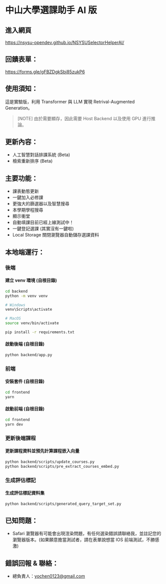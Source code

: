 # 中山大學選課助手 AI 版
## 進入網頁
https://nsysu-opendev.github.io/NSYSUSelectorHelperAI/

## 回饋表單：
https://forms.gle/gFBZDgkSbj85zukP6

## 使用須知：
這是實驗版，利用 Transformer 與 LLM 實現 Retrival-Augmented Generation。

> [NOTE]
> 由於需要顯存，因此需要 Host Backend 以及使用 GPU 進行推論。

## 更新內容：
* 人工智慧對話排課系統 (Beta)
* 檢索重新排序 (Beta)

## 主要功能：
* 課表動態更新
* 一鍵加入必修課
* 更強大的篩選器以及智慧搜尋
* 本學期學程搜尋
* 顯示衝堂
* 自動填課目前已經上線測試中！
* 一鍵登記選課 (其實沒有一鍵啦)
* Local Storage 關閉瀏覽器自動儲存選課資料

## 本地端運行：

### 後端

#### 建立 venv 環境 (自根目錄)
```bash
cd backend
python -m venv venv

# Windows
venv\Scripts\activate

# MacOS
source venv/bin/activate

pip install -r requirements.txt
```

#### 啟動後端 (自根目錄)
```bash
python backend/app.py
```

### 前端

#### 安裝套件 (自根目錄)
```bash
cd frontend
yarn
```

#### 啟動前端 (自根目錄)
```bash
cd frontend
yarn dev
```

### 更新後端課程

#### 更新課程資料並預先計算課程嵌入向量
```bash
python backend/scripts/update_courses.py
python backend/scripts/pre_extract_courses_embed.py
```

### 生成評估標記

#### 生成評估標記資料集
```bash
python backend/scripts/generated_query_target_set.py
```

## 已知問題：
* Safari 瀏覽器有可能會出現渲染問題，有任何選染錯誤請聯絡我，並註記您的瀏覽器版本。(如果願意擔當測試者，請在表單說想當 IOS 前端測試，不勝感激)

## 錯誤回報 & 聯絡：
* 總負責人：yochen0123@gmail.com
